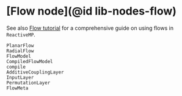 # [Flow node](@id lib-nodes-flow)

See also [Flow tutorial](https://reactivebayes.github.io/RxInfer.jl/stable/examples/overview/) for a comprehensive guide on using flows in `ReactiveMP`.

```@docs
PlanarFlow
RadialFlow
FlowModel
CompiledFlowModel
compile
AdditiveCouplingLayer
InputLayer
PermutationLayer
FlowMeta
```
